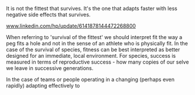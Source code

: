 It is not the fittest that survives. It's the one that adapts faster with less negative side effects that survives.

www.linkedin.com/hp/update/6141878144472268800

When referring to 'survival of the fittest' we should interpret fit the way a peg fits a hole and not in the sense of an athlete who is physically fit. In the case of the survival of species, fitness can be best interpreted as better designed for an immediate, local environment. For species, success is measured in terms of reproductive success - how many copies of our selve we leave in successive generations.

In the case of teams or people operating in a changing (perhaps even rapidly) adapting effectively to  